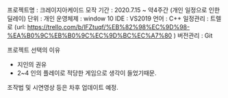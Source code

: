 
프로젝트명 : 크레이지아케이드 모작
기간 : 2020.7.15 ~ 약4주간 (개인 일정으로 인한 딜레이)
단위 : 개인
운영체제 : window 10
IDE : VS2019 
언어 : C++
일정관리 : 트렐로 (url: https://trello.com/b/lFZtuqf/%EB%82%98%EC%9D%98-%EA%B0%9C%EB%B0%9C%EC%9D%BC%EC%A7%80 )
버전관리 : Git

프로젝트 선택의 이유
- 지인의 권유
- 2~4 인의 플레이로 적당한 게임으로 생각이 들었기때문.


조작법 및 시연영상 등은 차후 업데이트 예정.
